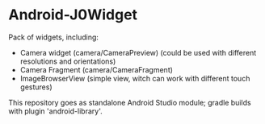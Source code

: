 # Android-J0Widget

Pack of widgets, including:
- Camera widget (camera/CameraPreview) (could be used with different resolutions and orientations)
- Camera Fragment (camera/CameraFragment)
- ImageBrowserView (simple view, witch can work with different touch gestures)

This repository goes as standalone Android Studio module; gradle builds with plugin 'android-library'.
